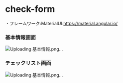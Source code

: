 # check-form
・フレームワーク:MaterialUI:https://material.angular.io/

### 基本情報画面
![Uploading 基本情報.png…]()

### チェックリスト画面
![Uploading 基本情報.png…]()




